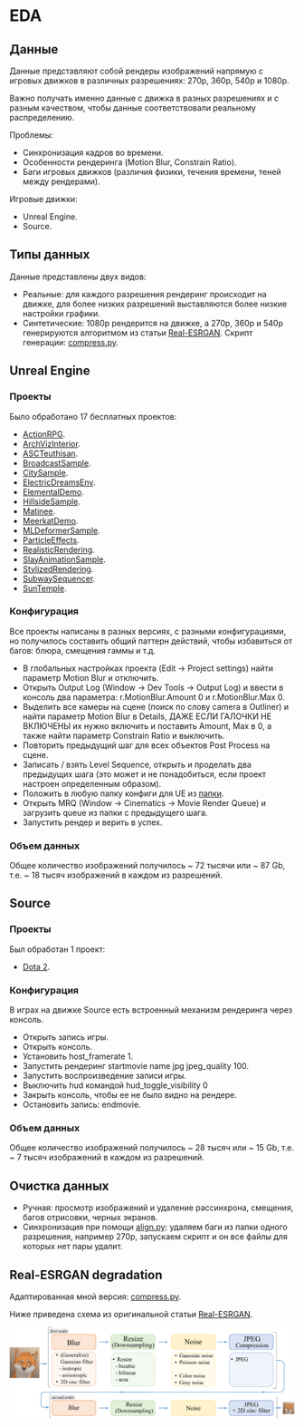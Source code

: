 # EDA

## Данные
Данные представляют собой рендеры изображений напрямую с игровых движков в различных разрешениях: 270p, 360p, 540p и 1080p.

Важно получать именно данные с движка в разных разрешениях и с разным качеством, чтобы данные соответствовали реальному распределению.

Проблемы:
- Синхронизация кадров во времени.
- Особенности рендеринга (Motion Blur, Constrain Ratio).
- Баги игровых движков (различия физики, течения времени, теней между рендерами).

Игровые движки:
- Unreal Engine.
- Source.

## Типы данных
Данные представлены двух видов:
- Реальные: для каждого разрешения рендеринг происходит на движке, для более низких разрешений выставляются более низкие настройки графики.
- Синтетические: 1080p рендерится на движке, а 270p, 360p и 540p генерируются алгоритмом из статьи [Real-ESRGAN](https://github.com/xinntao/Real-ESRGAN). Скрипт генерации: [compress.py](/utils/compress.py).

## Unreal Engine

### Проекты
Было обработано 17 бесплатных проектов:
- [ActionRPG](https://www.unrealengine.com/marketplace/en-US/product/action-rpg).
- [ArchVizInterior](https://www.unrealengine.com/marketplace/en-US/product/archvis-interior-rendering).
- [ASCTeuthisan](https://www.unrealengine.com/marketplace/en-US/product/asc-teuthisan).
- [BroadcastSample](https://www.unrealengine.com/marketplace/en-US/product/broadcast-sample).
- [CitySample](https://www.unrealengine.com/marketplace/en-US/product/city-sample).
- [ElectricDreamsEnv](https://www.unrealengine.com/marketplace/en-US/product/electric-dreams-env).
- [ElementalDemo](https://www.unrealengine.com/marketplace/en-US/product/elemental-demo).
- [HillsideSample](https://www.unrealengine.com/marketplace/en-US/product/hillside-sample-project).
- [Matinee](https://www.unrealengine.com/marketplace/en-US/product/matinee).
- [MeerkatDemo](https://www.unrealengine.com/marketplace/en-US/product/meerkat-demo-05).
- [MLDeformerSample](https://www.unrealengine.com/marketplace/en-US/product/ml-deformer-sample).
- [ParticleEffects](https://www.unrealengine.com/marketplace/en-US/product/particle-effects).
- [RealisticRendering](https://www.unrealengine.com/marketplace/en-US/product/realistic-rendering).
- [SlayAnimationSample](https://www.unrealengine.com/marketplace/en-US/product/slay-animation-sample).
- [StylizedRendering](https://www.unrealengine.com/marketplace/en-US/product/stylized-rendering).
- [SubwaySequencer](https://www.unrealengine.com/marketplace/en-US/product/sequencer-subway).
- [SunTemple](https://www.unrealengine.com/marketplace/en-US/product/sun-temple).

### Конфигурация

Все проекты написаны в разных версиях, с разными конфигурациями, но получилось составить общий паттерн действий, чтобы избавиться от багов: блюра, смещения гаммы и т.д.

- В глобальных настройках проекта (Edit -> Project settings) найти параметр Motion Blur и отключить.
- Открыть Output Log (Window -> Dev Tools -> Output Log) и ввести в консоль два параметра: r.MotionBlur.Amount 0 и r.MotionBlur.Max 0.
- Выделить все камеры на сцене (поиск по слову camera в Outliner) и найти параметр Motion Blur в Details, ДАЖЕ ЕСЛИ ГАЛОЧКИ НЕ ВКЛЮЧЕНЫ их нужно включить и поставить Amount, Max в 0, а также найти параметр Constrain Ratio и выключить.
- Повторить предыдущий шаг для всех объектов Post Process на сцене.
- Записать / взять Level Sequence, открыть и проделать два предыдущих шага (это может и не понадобиться, если проект настроен определенным образом).
- Положить в любую папку конфиги для UE из [папки](/unreal-engine).
- Открыть MRQ (Window -> Cinematics -> Movie Render Queue) и загрузить queue из папки с предыдущего шага.
- Запустить рендер и верить в успех.

### Объем данных

Общее количество изображений получилось ~ 72 тысячи или ~ 87 Gb, т.е. ~ 18 тысяч изображений в каждом из разрешений.

## Source

### Проекты
Был обработан 1 проект:
- [Dota 2](https://store.steampowered.com/app/570/Dota_2/).

### Конфигурация
В играх на движке Source есть встроенный механизм рендеринга через консоль.

- Открыть запись игры.
- Открыть консоль.
- Установить host_framerate 1.
- Запустить рендеринг startmovie name jpg jpeg_quality 100.
- Запустить воспроизведение записи игры.
- Выключить hud командой hud_toggle_visibility 0
- Закрыть консоль, чтобы ее не было видно на рендере.
- Остановить запись: endmovie.

### Объем данных

Общее количество изображений получилось ~ 28 тысяч или ~ 15 Gb, т.е. ~ 7 тысяч изображений в каждом из разрешений.

## Очистка данных

- Ручная: просмотр изображений и удаление рассинхрона, смещения, багов отрисовки, черных экранов.
- Синхронизация при помощи [align.py](/utils/align.py): удаляем баги из папки одного разрешения, например 270p, запускаем скрипт и он все файлы для которых нет пары удалит.

## Real-ESRGAN degradation

Адаптированная мной версия: [compress.py](/utils/compress.py).

Ниже приведена схема из оригинальной статьи [Real-ESRGAN](https://arxiv.org/abs/2107.10833).

![degradation](/images/real-esrgan-degradation.png)
